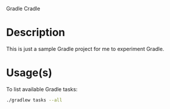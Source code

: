 Gradle Cradle

# Description

This is just a sample Gradle project for me to experiment Gradle.

# Usage(s)

To list available Gradle tasks:

```bash
./gradlew tasks --all
```

